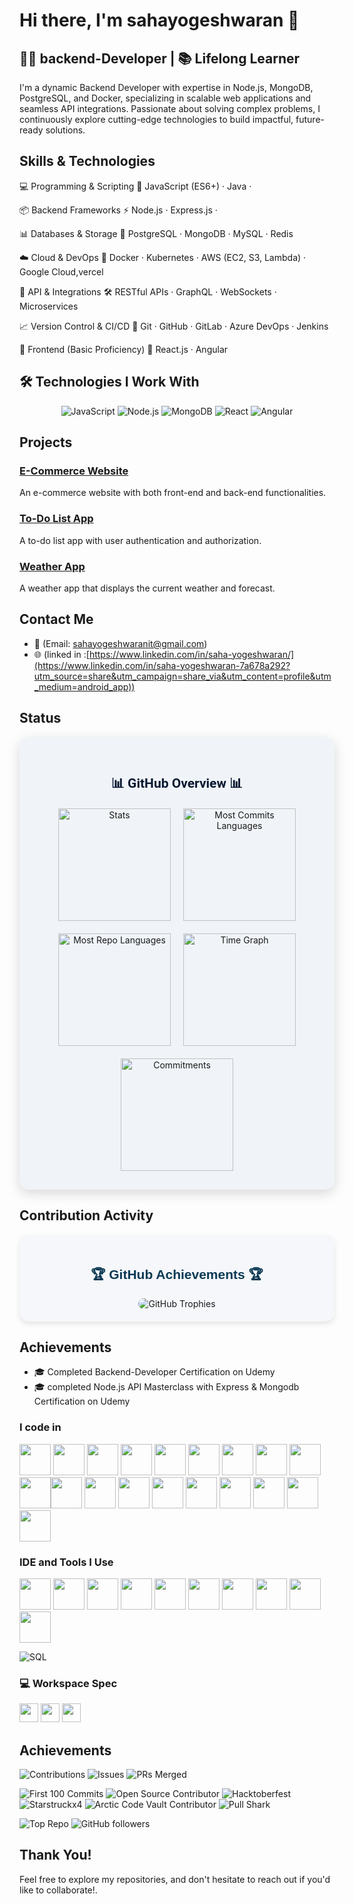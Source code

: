 # Hi there, I'm sahayogeshwaran 👋

## 👨‍💻 backend-Developer | 📚 Lifelong Learner

I'm a dynamic Backend Developer with expertise in Node.js, MongoDB, PostgreSQL, and Docker, specializing in scalable web applications and seamless API integrations.
Passionate about solving complex problems, I continuously explore cutting-edge technologies to build impactful, future-ready solutions.

## Skills & Technologies

💻 Programming & Scripting
🚀 JavaScript (ES6+) · Java · 

📦 Backend Frameworks
⚡ Node.js · Express.js · 

📊 Databases & Storage
📌 PostgreSQL · MongoDB · MySQL · Redis

☁️ Cloud & DevOps
🔹 Docker · Kubernetes · AWS (EC2, S3, Lambda) · Google Cloud,vercel

🔗 API & Integrations
🛠️ RESTful APIs · GraphQL · WebSockets · Microservices

📈 Version Control & CI/CD
🔄 Git · GitHub · GitLab · Azure DevOps · Jenkins

🎨 Frontend (Basic Proficiency)
🌟 React.js · Angular



## 🛠️ Technologies I Work With

<p align="center">
  <img src="https://img.shields.io/badge/JavaScript-F7DF1E?style=for-the-badge&logo=javascript&logoColor=black" alt="JavaScript" />
  <img src="https://img.shields.io/badge/Node.js-339933?style=for-the-badge&logo=nodedotjs&logoColor=white" alt="Node.js" />
  <img src="https://img.shields.io/badge/MongoDB-47A248?style=for-the-badge&logo=mongodb&logoColor=white" alt="MongoDB" />
  <img src="https://img.shields.io/badge/React-61DAFB?style=for-the-badge&logo=react&logoColor=white" alt="React" />
  <img src="https://img.shields.io/badge/Angular-DD0031?style=for-the-badge&logo=angular&logoColor=white" alt="Angular" />
  
</p>


## Projects

### [E-Commerce Website](https://github.com/SAHAYOGESHWARAN/E-commerce)
An e-commerce website with both front-end and back-end functionalities.

### [To-Do List App](https://github.com/SAHAYOGESHWARAN/To-Do-List-App)
A to-do list app with user authentication and authorization.

### [Weather App](https://github.com/SAHAYOGESHWARAN/Weather-App)
A weather app that displays the current weather and forecast.

## Contact Me

- 📧 (Email: sahayogeshwaranit@gmail.com)
- 🌐 (linked in :[https://www.linkedin.com/in/saha-yogeshwaran/](https://www.linkedin.com/in/saha-yogeshwaran-7a678a292?utm_source=share&utm_campaign=share_via&utm_content=profile&utm_medium=android_app))




## Status
<div align="center" style="background-color: #f0f4f8; padding: 30px; border-radius: 15px; box-shadow: 0 6px 20px rgba(0, 0, 0, 0.15); max-width: 1000px; margin: auto;">
  <h2 style="color: #0a1931; font-family: 'Roboto', sans-serif; font-weight: bold;">📊 GitHub Overview 📊</h2>

  <div style="display: flex; flex-wrap: wrap; justify-content: center; gap: 20px; margin-top: 20px;">
    <img src="http://github-profile-summary-cards.vercel.app/api/cards/stats?username=sahayogeshwaran&theme=transparent" height="180em" alt="Stats" class="card"/>
    <img src="http://github-profile-summary-cards.vercel.app/api/cards/most-commit-language?username=sahayogeshwaran&theme=transparent&exclude=html,CSS,nodejs%20Notebook" height="180em" alt="Most Commits Languages" class="card"/>
    <img src="http://github-profile-summary-cards.vercel.app/api/cards/repos-per-language?username=sahayogeshwaran&theme=transparent&exclude=html,CSS,nodejs%20Notebook" height="180em" alt="Most Repo Languages" class="card"/>
    <img src="http://github-profile-summary-cards.vercel.app/api/cards/productive-time?username=sahayogeshwaran&theme=transparent&utcOffset=5.30" height="180em" alt="Time Graph" class="card"/>
    <img src="http://github-profile-summary-cards.vercel.app/api/cards/profile-details?username=sahayogeshwaran&theme=transparent" height="180em" alt="Commitments" class="card"/>
  </div>
</div>


## Contribution Activity
<div align="center" style="background-color: #f5f7fa; padding: 20px; border-radius: 15px; box-shadow: 0 4px 8px rgba(0, 0, 0, 0.1); max-width: 900px; margin: auto;">
  <h2 style="color: #0b3954; font-family: 'Arial', sans-serif; font-weight: bold;">🏆 GitHub Achievements 🏆</h2>
  
  <div style="display: flex; flex-wrap: wrap; justify-content: center; gap: 20px;">
    <img src="https://github-profile-trophy.vercel.app/?username=sahayogeshwaran&no-bg=true&no-frame=true&row=2&column=3" 
         alt="GitHub Trophies" style="border-radius: 10px; transition: transform 0.3s ease-in-out, box-shadow 0.3s ease-in-out;"/>
  </div>
</div>

## Achievements

- 🎓 Completed Backend-Developer Certification on Udemy
- 🎓 completed Node.js API Masterclass with Express & Mongodb  Certification on Udemy



### I code in
<img height="50" width="50" src="https://img.icons8.com/color/48/000000/python.png" /> <img height="50" width="50" src="https://img.icons8.com/color/48/000000/c-programming.png" /> <img height="50" width="50" src="https://img.icons8.com/color/48/000000/c-plus-plus-logo.png" /> <img height="50" width="50" src="https://img.icons8.com/color/48/000000/java-coffee-cup-logo.png" /> <img height="50" width="50" src="https://img.icons8.com/color/48/000000/html-5.png" /> <img height="50" width="50" src="https://img.icons8.com/color/48/000000/css3.png" /> <img height="50" width="50" src="https://img.icons8.com/color/48/000000/sass.png"/> <img height="50" width="50" src="https://img.icons8.com/color/48/000000/bootstrap.png" />
<img height="50" width="50" src="https://img.icons8.com/color/48/000000/javascript.png"/><img height="50" width="50" src="https://img.icons8.com/color/48/000000/tensorflow.png"/><img height="50" width="50" src="https://img.icons8.com/fluent/48/000000/arduino.png"/> <img height="50" width="50" src="https://img.icons8.com/color/48/000000/react-native.png"/> <img height="50" width="50" src="https://img.icons8.com/color/48/000000/google-firebase-console.png"/> <img height="50" width="50" src="https://img.icons8.com/color/48/000000/mysql-logo.png"/> <img height="50" width="50" src="https://img.icons8.com/color/48/000000/mongodb.png"/> <img height="50" width="50" src="https://img.icons8.com/color/48/000000/nodejs.png"/> <img height="50" width="50" src="https://img.icons8.com/color/48/000000/spring-logo.png"/> <img height="50" width="50" src="https://img.icons8.com/fluency/48/000000/handlebar-mustache.png"/> <img height="50" width="50" src="https://img.icons8.com/color/48/null/graphql.png"/>

### IDE and Tools I Use
<img height="50" width="50" src="https://img.icons8.com/color/48/000000/visual-studio-code-2019.png"/> <img height="50" width="50" src="https://img.icons8.com/color/48/000000/pycharm.png"/> <img height="50" width="50" src="https://img.icons8.com/color/50/000000/git.png"/> <img height="50" width="50" src="https://img.icons8.com/dusk/64/000000/anaconda.png"/> <img height="50" src="https://img.icons8.com/officel/480/null/java-eclipse.png"/> <img height="50" src="https://img.icons8.com/color/480/null/notion--v1.png" /> <img height="50" width="50" src="https://img.icons8.com/doodle/48/000000/adobe-photoshop.png"/> <img height="50" width="50" src="https://img.icons8.com/color/48/000000/figma--v1.png"/> <img height="50" src="https://img.shields.io/badge/Netlify-00C7B7?style=for-the-badge&logo=netlify&logoColor=white"/> <img height="50" src="https://img.shields.io/badge/Adobe%20XD-FF61F6?style=for-the-badge&logo=Adobe%20XD&logoColor=white"/>


![SQL](https://img.shields.io/badge/SQL-4479A1?style=for-the-badge&logo=postgresql&logoColor=ffffff)

### 💻 Workspace Spec
<img height="30" src="https://img.shields.io/badge/Macbook-Pro_M1-ED1C24?style=for-the-badge&logo=apple&logoColor=white"/> <img height="30" src="https://img.shields.io/badge/NVIDIA-GTX1650-76B900?style=for-the-badge&logo=nvidia&logoColor=white"/>  <img height="30" src="https://img.shields.io/badge/AMD-Ryzen_5_4600H-ED1C24?style=for-the-badge&logo=amd&logoColor=white"/> 
## Achievements

![Contributions](https://custom-icon-badges.demolab.com/badge/dynamic/json?color=green&label=Total%20Contributions&query=%24.contributions&url=https://api.github.com/users/SAHAYOGESHWARAN&logo=git)
![Issues](https://custom-icon-badges.demolab.com/github/issues-raw/SAHAYOGESHWARAN/SAHAYOGESHWARAN?logo=issue-tracker)
![PRs Merged](https://custom-icon-badges.demolab.com/github/issues-pr-closed/SAHAYOGESHWARAN/SAHAYOGESHWARAN?logo=pull-request)

![First 100 Commits](https://img.shields.io/badge/achievement-100%20Commits-green?style=for-the-badge)
![Open Source Contributor](https://img.shields.io/badge/achievement-Open%20Source%20Contributor-blue?style=for-the-badge)
![Hacktoberfest](https://img.shields.io/badge/achievement-Hacktoberfest%20Contributor-orange?style=for-the-badge)
![Starstruckx4](https://img.shields.io/badge/Achievement-Starstruckx4-yellow?style=for-the-badge&logo=github)
![Arctic Code Vault Contributor](https://img.shields.io/badge/Achievement-Arctic%20Code%20Vault%20Contributor-blue?style=for-the-badge&logo=github)
![Pull Shark](https://img.shields.io/badge/Achievement-Pull%20Shark-green?style=for-the-badge&logo=github)

![Top Repo](https://custom-icon-badges.demolab.com/github/stars/SAHAYOGESHWARAN/SAHAYOGESHWARAN?logo=star)
![GitHub followers](https://img.shields.io/github/followers/SAHAYOGESHWARAN?label=Followers&style=social)

## Thank You!

Feel free to explore my repositories, and don't hesitate to reach out if you'd like to collaborate!.
